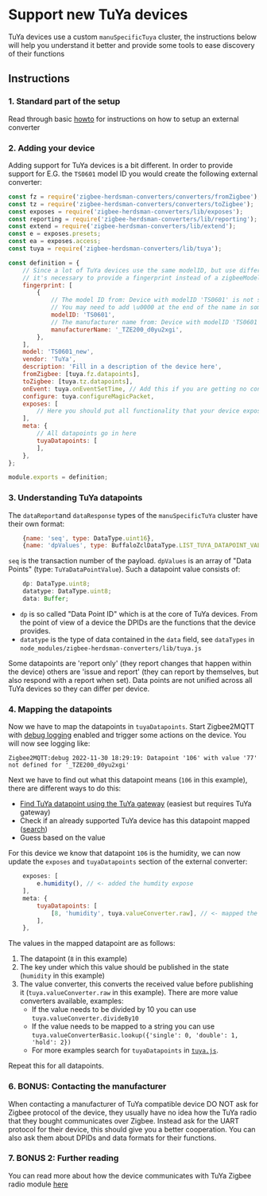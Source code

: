 # Support new TuYa devices
TuYa devices use a custom `manuSpecificTuya` cluster, the instructions below will help you understand it better and provide some tools to ease discovery of their functions

## Instructions
### 1. Standard part of the setup
Read through basic [howto](./01_support_new_devices.md) for instructions on how to setup an external converter

### 2. Adding your device
Adding support for TuYa devices is a bit different. In order to provide support for E.G. the `TS0601` model ID you would create the following external converter:

```js
const fz = require('zigbee-herdsman-converters/converters/fromZigbee');
const tz = require('zigbee-herdsman-converters/converters/toZigbee');
const exposes = require('zigbee-herdsman-converters/lib/exposes');
const reporting = require('zigbee-herdsman-converters/lib/reporting');
const extend = require('zigbee-herdsman-converters/lib/extend');
const e = exposes.presets;
const ea = exposes.access;
const tuya = require('zigbee-herdsman-converters/lib/tuya');

const definition = {
    // Since a lot of TuYa devices use the same modelID, but use different datapoints
    // it's necessary to provide a fingerprint instead of a zigbeeModel
    fingerprint: [
        {
            // The model ID from: Device with modelID 'TS0601' is not supported
            // You may need to add \u0000 at the end of the name in some cases
            modelID: 'TS0601',
            // The manufacturer name from: Device with modelID 'TS0601' is not supported.
            manufacturerName: '_TZE200_d0yu2xgi',
        },
    ],
    model: 'TS0601_new',
    vendor: 'TuYa',
    description: 'Fill in a description of the device here',
    fromZigbee: [tuya.fz.datapoints],
    toZigbee: [tuya.tz.datapoints],
    onEvent: tuya.onEventSetTime, // Add this if you are getting no converter for 'commandMcuSyncTime'
    configure: tuya.configureMagicPacket,
    exposes: [
        // Here you should put all functionality that your device exposes
    ],
    meta: {
        // All datapoints go in here
        tuyaDatapoints: [
        ],
    },
};

module.exports = definition;
```

### 3. Understanding TuYa datapoints
The `dataReport`and `dataResponse` types of the `manuSpecificTuYa` cluster have their own format:

```js
    {name: 'seq', type: DataType.uint16},
    {name: 'dpValues', type: BuffaloZclDataType.LIST_TUYA_DATAPOINT_VALUES},
```

`seq` is the transaction number of the payload. `dpValues` is an array of "Data Points" (type: `TuYaDataPointValue`). Such a datapoint value consists of:

```js
    dp: DataType.uint8;
    datatype: DataType.uint8;
    data: Buffer;
```

- `dp` is so called "Data Point ID" which is at the core of TuYa devices. From the point of view of a device the DPIDs are the functions that the device provides.
- `datatype` is the type of data contained in the `data` field, see `dataTypes` in `node_modules/zigbee-herdsman-converters/lib/tuya.js`

Some datapoints are 'report only' (they report changes that happen within the device) others are 'issue and report' (they can report by themselves, but also respond with a report when set). Data points are not unified across all TuYa devices so they can differ per device.

### 4. Mapping the datapoints
Now we have to map the datapoints in `tuyaDatapoints`. Start Zigbee2MQTT with [debug logging](../../guide/usage/debug.md) enabled and trigger some actions on the device. You will now see logging like:

```
Zigbee2MQTT:debug 2022-11-30 18:29:19: Datapoint '106' with value '77' not defined for '_TZE200_d0yu2xgi'
```

Next we have to find out what this datapoint means (`106` in this example), there are different ways to do this:
- [Find TuYa datapoint using the TuYa gateway](./03_find_tuya_data_points.md) (easiest but requires TuYa gateway)
- Check if an already supported TuYa device has this datapoint mapped ([search](https://github.com/Koenkk/zigbee-herdsman-converters/search?q=tuyaDatapoints))
- Guess based on the value

For this device we know that datapoint `106` is the humidity, we can now update the `exposes` and `tuyaDatapoints` section of the external converter:

```js
    exposes: [
        e.humidity(), // <- added the humdity expose
    ],
    meta: {
        tuyaDatapoints: [
            [8, 'humidity', tuya.valueConverter.raw], // <- mapped the datapoint
        ],
    },
```

The values in the mapped datapoint are as follows:
1. The datapoint (`8` in this example)
2. The key under which this value should be published in the state (`humidity` in this example)
3. The value converter, this converts the received value before publishing it (`tuya.valueConverter.raw` in this example). There are more value converters available, examples:
    - If the value needs to be divided by 10 you can use `tuya.valueConverter.divideBy10`
    - If the value needs to be mapped to a string you can use `tuya.valueConverterBasic.lookup({'single': 0, 'double': 1, 'hold': 2})`
    - For more examples search for `tuyaDatapoints` in [`tuya.js`](https://github.com/Koenkk/zigbee-herdsman-converters/blob/master/devices/tuya.js).

Repeat this for all datapoints.

### 6. BONUS: Contacting the manufacturer
When contacting a manufacturer of TuYa compatible device DO NOT ask for Zigbee protocol of the device, they usually have no idea how the TuYa radio that they bought communicates over Zigbee. Instead ask for the UART protocol for their device, this should give you a better cooperation. You can also ask them about DPIDs and data formats for their functions.

### 7. BONUS 2: Further reading
You can read more about how the device communicates with TuYa Zigbee radio module [here](https://developer.tuya.com/en/docs/iot/device-development/access-mode-mcu/zigbee-general-solution/tuya-zigbee-module-uart-communication-protocol/tuya-zigbee-module-uart-communication-protocol?id=K9ear5khsqoty)
